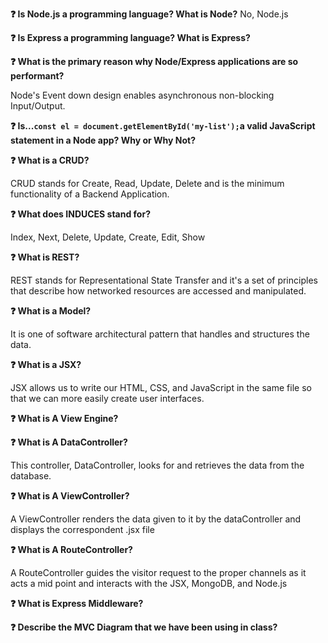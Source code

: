 **❓ Is Node.js a programming language? What is Node?**
No, Node.js 

**❓ Is Express a programming language? What is Express?**

**❓ What is the primary reason why Node/Express applications are so performant?**

Node's Event down design enables asynchronous non-blocking Input/Output. 

**❓ Is...`const el = document.getElementById('my-list');`a valid JavaScript statement in a Node app? Why or Why Not?**

**❓ What is a CRUD?**

CRUD stands for Create, Read, Update, Delete and is the minimum functionality of a Backend Application.

**❓ What does INDUCES stand for?**

Index, Next, Delete, Update, Create, Edit, Show

**❓ What is REST?**

REST stands for Representational State Transfer and it's a set of principles that describe how networked resources are accessed and manipulated.

**❓ What is a Model?**

It is one of software architectural pattern that handles and structures the data. 

**❓ What is a JSX?**

JSX allows us to write our HTML, CSS, and JavaScript in the same file so that we can more easily create user interfaces.

**❓ What is A View Engine?**

**❓ What is A DataController?**

This controller, DataController, looks for and retrieves the data from the database. 

**❓ What is A ViewController?**

A ViewController renders the data given to it by the dataController and displays the correspondent .jsx file

**❓ What is A RouteController?**

A RouteController guides the visitor request to the proper channels as it acts a mid point and interacts with the JSX, MongoDB, and Node.js

**❓ What is Express Middleware?**

**❓ Describe the MVC Diagram that we have been using in class?**

